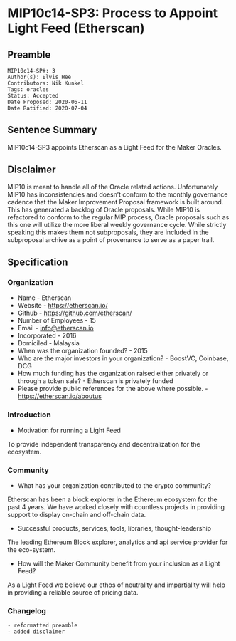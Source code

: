 # MIP10c14-SP3: Process to Appoint Light Feed (Etherscan)

## Preamble

```
MIP10c14-SP#: 3
Author(s): Elvis Hee
Contributors: Nik Kunkel
Tags: oracles
Status: Accepted
Date Proposed: 2020-06-11
Date Ratified: 2020-07-04
```

## Sentence Summary
MIP10c14-SP3 appoints Etherscan as a Light Feed for the Maker Oracles.

## Disclaimer
MIP10 is meant to handle all of the Oracle related actions. Unfortunately MIP10 has inconsistencies and doesn’t conform to the monthly governance cadence that the Maker Improvement Proposal framework is built around. This has generated a backlog of Oracle proposals. While MIP10 is refactored to conform to the regular MIP process, Oracle proposals such as this one will utilize the more liberal weekly governance cycle. While strictly speaking this makes them not subproposals, they are included in the subproposal archive as a point of provenance to serve as a paper trail.

## Specification

### Organization

* Name - Etherscan
* Website - https://etherscan.io/
* Github - https://github.com/etherscan/
* Number of Employees - 15
* Email - info@etherscan.io
* Incorporated - 2016
* Domiciled - Malaysia
* When was the organization founded? - 2015
* Who are the major investors in your organization? - BoostVC, Coinbase, DCG
* How much funding has the organization raised either privately or through a token sale? - Etherscan is privately funded
* Please provide public references for the above where possible. - https://etherscan.io/aboutus

### Introduction
* Motivation for running a Light Feed

To provide independent transparency and decentralization for the ecosystem.

### Community
* What has your organization contributed to the crypto community?

Etherscan has been a block explorer in the Ethereum ecosystem for the past 4 years.
We have worked closely with countless projects in providing support to display on-chain and off-chain data.

* Successful products, services, tools, libraries, thought-leadership

The leading Ethereum Block explorer, analytics and api service provider for the eco-system.

* How will the Maker Community benefit from your inclusion as a Light Feed?

As a Light Feed we believe our ethos of neutrality and impartiality will help in providing a reliable source of pricing data.

### Changelog
    - reformatted preamble
    - added disclaimer
